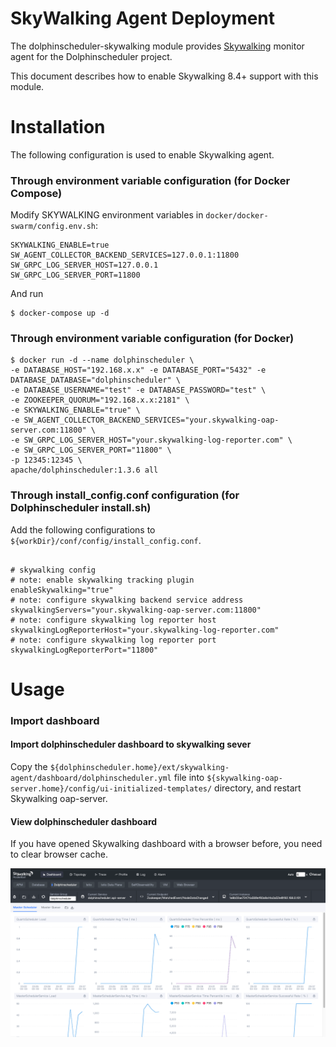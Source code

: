 SkyWalking Agent Deployment
=============================

The dolphinscheduler-skywalking module provides [Skywalking](https://skywalking.apache.org/) monitor agent for the Dolphinscheduler project.

This document describes how to enable Skywalking 8.4+ support with this module.

# Installation

The following configuration is used to enable Skywalking agent.

### Through environment variable configuration (for Docker Compose)

Modify SKYWALKING environment variables in `docker/docker-swarm/config.env.sh`:

```
SKYWALKING_ENABLE=true
SW_AGENT_COLLECTOR_BACKEND_SERVICES=127.0.0.1:11800
SW_GRPC_LOG_SERVER_HOST=127.0.0.1
SW_GRPC_LOG_SERVER_PORT=11800
```

And run

```shell
$ docker-compose up -d
```

### Through environment variable configuration (for Docker)

```shell
$ docker run -d --name dolphinscheduler \
-e DATABASE_HOST="192.168.x.x" -e DATABASE_PORT="5432" -e DATABASE_DATABASE="dolphinscheduler" \
-e DATABASE_USERNAME="test" -e DATABASE_PASSWORD="test" \
-e ZOOKEEPER_QUORUM="192.168.x.x:2181" \
-e SKYWALKING_ENABLE="true" \
-e SW_AGENT_COLLECTOR_BACKEND_SERVICES="your.skywalking-oap-server.com:11800" \
-e SW_GRPC_LOG_SERVER_HOST="your.skywalking-log-reporter.com" \
-e SW_GRPC_LOG_SERVER_PORT="11800" \
-p 12345:12345 \
apache/dolphinscheduler:1.3.6 all
```

### Through install_config.conf configuration (for Dolphinscheduler install.sh)

Add the following configurations to `${workDir}/conf/config/install_config.conf`.

```properties

# skywalking config
# note: enable skywalking tracking plugin
enableSkywalking="true"
# note: configure skywalking backend service address
skywalkingServers="your.skywalking-oap-server.com:11800"
# note: configure skywalking log reporter host
skywalkingLogReporterHost="your.skywalking-log-reporter.com"
# note: configure skywalking log reporter port
skywalkingLogReporterPort="11800"

```

# Usage

### Import dashboard

#### Import dolphinscheduler dashboard to skywalking sever

Copy the `${dolphinscheduler.home}/ext/skywalking-agent/dashboard/dolphinscheduler.yml` file into `${skywalking-oap-server.home}/config/ui-initialized-templates/` directory, and restart Skywalking oap-server.

#### View dolphinscheduler dashboard

If you have opened Skywalking dashboard with a browser before, you need to clear browser cache.

![img1](/img/skywalking/import-dashboard-1.jpg)

